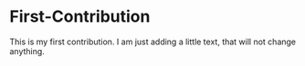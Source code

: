 # First-Contribution
This is my first contribution.
I am just adding a little text, that will not change anything.

